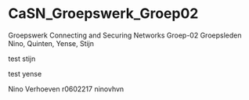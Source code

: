 # CaSN_Groepswerk_Groep02
Groepswerk Connecting and Securing Networks
Groep-02
Groepsleden Nino, Quinten, Yense, Stijn

test stijn

test yense

Nino Verhoeven r0602217 ninovhvn 